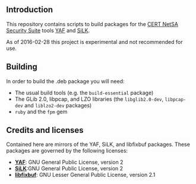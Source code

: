 ## Introduction

This repository contains scripts to build packages for the [CERT NetSA Security Suite](https://tools.netsa.cert.org/)
tools [YAF](https://tools.netsa.cert.org/yaf/index.html) and [SiLK](https://tools.netsa.cert.org/silk/index.html).

As of 2016-02-28 this project is experimental and not recommended for use.

## Building

In order to build the .deb package you will need:

* The usual build tools (e.g. the `build-essential` package)
* The GLib 2.0, libpcap, and LZO libraries (the `libglib2.0-dev`, `libpcap-dev` and `liblzo2-dev` packages)
* `ruby` and the `fpm` gem

## Credits and licenses

Contained here are mirrors of the YAF, SiLK, and libfixbuf packages.
These packages are governed by the following licenses:

* __[YAF](yaf-src/COPYING)__: GNU General Public License, version 2
* __[SiLK](silk-src/COPYING)__:GNU General Public License, version 2
* __[libfixbuf](libfixbuf-src/COPYING)__: GNU Lesser General Public License, version 2.1
